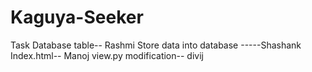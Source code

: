 # Kaguya-Seeker

Task
Database table-- Rashmi 
Store data into database -----Shashank 
Index.html-- Manoj
view.py modification-- divij
